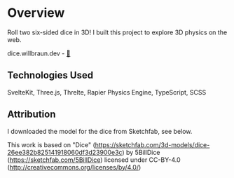 # Overview

Roll two six-sided dice in 3D! I built this project to explore 3D physics on the web.

dice.willbraun.dev - [:link:](https://dice.willbraun.dev)

## Technologies Used

SvelteKit, Three.js, Threlte, Rapier Physics Engine, TypeScript, SCSS

## Attribution

I downloaded the model for the dice from Sketchfab, see below.

This work is based on "Dice" (https://sketchfab.com/3d-models/dice-26ee382b825141918060df3d23900e3c) by 5BillDice (https://sketchfab.com/5BillDice) licensed under CC-BY-4.0 (http://creativecommons.org/licenses/by/4.0/)
